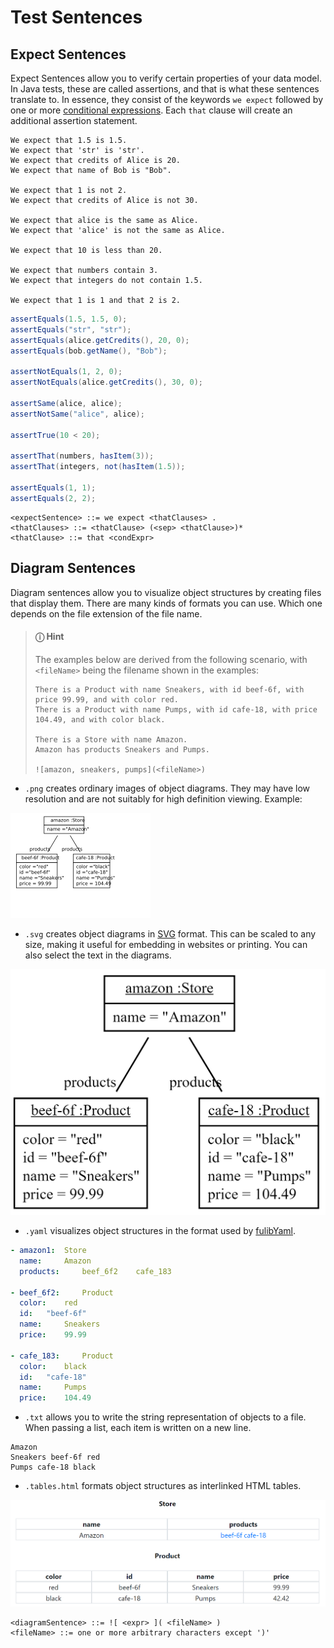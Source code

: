 # Test Sentences

## Expect Sentences

Expect Sentences allow you to verify certain properties of your data model. In Java tests, these are called assertions, and that is what these sentences translate to. In essence, they consist of the keywords `we expect` followed by one or more [conditional expressions](../expressions/conditionals.md). Each `that` clause will create an additional assertion statement.

```text
We expect that 1.5 is 1.5.
We expect that 'str' is 'str'.
We expect that credits of Alice is 20.
We expect that name of Bob is "Bob".

We expect that 1 is not 2.
We expect that credits of Alice is not 30.

We expect that alice is the same as Alice.
We expect that 'alice' is not the same as Alice.

We expect that 10 is less than 20.

We expect that numbers contain 3.
We expect that integers do not contain 1.5.

We expect that 1 is 1 and that 2 is 2.
```

```java
assertEquals(1.5, 1.5, 0);
assertEquals("str", "str");
assertEquals(alice.getCredits(), 20, 0);
assertEquals(bob.getName(), "Bob");

assertNotEquals(1, 2, 0);
assertNotEquals(alice.getCredits(), 30, 0);

assertSame(alice, alice);
assertNotSame("alice", alice);

assertTrue(10 < 20);

assertThat(numbers, hasItem(3));
assertThat(integers, not(hasItem(1.5));

assertEquals(1, 1);
assertEquals(2, 2);
```

```markup
<expectSentence> ::= we expect <thatClauses> .
<thatClauses> ::= <thatClause> (<sep> <thatClause>)*
<thatClause> ::= that <condExpr>
```

## Diagram Sentences

Diagram sentences allow you to visualize object structures by creating files that display them. There are many kinds of formats you can use. Which one depends on the file extension of the file name.

> #### ⓘ Hint
>
> The examples below are derived from the following scenario, with `<fileName>` being the filename shown in the examples:
> 
> ```text
> There is a Product with name Sneakers, with id beef-6f, with price 99.99, and with color red.
> There is a Product with name Pumps, with id cafe-18, with price 104.49, and with color black.
> 
> There is a Store with name Amazon.
> Amazon has products Sneakers and Pumps.
> 
> ![amazon, sneakers, pumps](<fileName>)
> ```

* `.png` creates ordinary images of object diagrams. They may have low resolution and are not suitably for high definition viewing. Example:

![amazon.png](../../.gitbook/assets/download.png)

* `.svg` creates object diagrams in [SVG](https://en.wikipedia.org/wiki/Scalable_Vector_Graphics) format. This can be scaled to any size, making it useful for embedding in websites or printing. You can also select the text in the diagrams.

![amazon.svg](../../.gitbook/assets/amazon-svg.png)

* `.yaml` visualizes object structures in the format used by [fulibYaml](https://github.com/fujaba/fulibYaml).

```yaml
- amazon1: 	Store
  name: 	Amazon
  products: 	beef_6f2 	cafe_183 	

- beef_6f2: 	Product
  color: 	red
  id: 	"beef-6f"
  name: 	Sneakers
  price: 	99.99

- cafe_183: 	Product
  color: 	black
  id: 	"cafe-18"
  name: 	Pumps
  price: 	104.49
```

* `.txt` allows you to write the string representation of objects to a file. When passing a list, each item is written on a new line.

```markup
Amazon
Sneakers beef-6f red
Pumps cafe-18 black
```

* `.tables.html` formats object structures as interlinked HTML tables.

![amazon.tables.html](../../.gitbook/assets/amazon-tables.png)

```markup
<diagramSentence> ::= ![ <expr> ]( <fileName> )
<fileName> ::= one or more arbitrary characters except ')'
```

